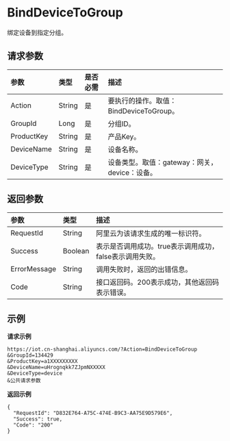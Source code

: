 # BindDeviceToGroup

绑定设备到指定分组。

## 请求参数 <a id="section_cdz_tcf_h2b .section"></a>

| 参数 | 类型 | 是否必需 | 描述 |
| :--- | :--- | :--- | :--- |
| Action | String | 是 | 要执行的操作。取值：BindDeviceToGroup。 |
| GroupId | Long​ | 是 | ​分组ID。 |
| ProductKey | String | 是 | 产品Key。 |
| DeviceName | String | 是 | 设备名称。 |
| DeviceType | String | 是 | 设备类型。取值：gateway：网关，device：设备。 |

## 返回参数 <a id="section_n1m_4df_h2b .section"></a>

| 参数 | 类型 | 描述 |
| :--- | :--- | :--- |
| RequestId | String | 阿里云为该请求生成的唯一标识符。 |
| Success | Boolean | 表示是否调用成功。true表示调用成功，false表示调用失败。 |
| ErrorMessage | String | 调用失败时，返回的出错信息。 |
| Code | String | 接口返回码。200表示成功，其他返回码表示错误。 |

## 示例 <a id="section_qwb_tdf_h2b .section"></a>

**请求示例**

```text
https://iot.cn-shanghai.aliyuncs.com/?Action=BindDeviceToGroup
&GroupId=134429
&ProductKey=a1XXXXXXXXX
&DeviceName=uHrognqkk7ZJpmNXXXXX
&DeviceType=device
&公共请求参数
```

**返回示例**

```text
{
  "RequestId": "D832E764-A75C-474E-B9C3-AA75E9D579E6",
  "Success": true,
  "Code": "200"
}
```


